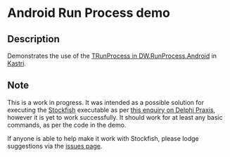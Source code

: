 # Android Run Process demo

## Description

Demonstrates the use of the [TRunProcess in DW.RunProcess.Android](https://github.com/DelphiWorlds/Kastri/blob/34a0ebde954bc0b12e63b79384d98167761b62bd/Core/DW.RunProcess.Android.pas#L74) in [Kastri](https://github.com/DelphiWorlds/Kastri).

## Note

This is a work in progress. It was intended as a possible solution for executing the [Stockfish](https://stockfishchess.org) executable as per [this enquiry on Delphi Praxis](https://en.delphipraxis.net/topic/5961-is-there-analog-of-cs-in-firemonkey), however it is yet to work successfully. It should work for at least any basic commands, as per the code in the demo.

If anyone is able to help make it work with Stockfish, please lodge suggestions via the [issues page](https://github.com/DelphiWorlds/HowTo/issues).



